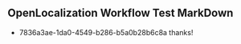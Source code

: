 ## OpenLocalization Workflow Test MarkDown
* 7836a3ae-1da0-4549-b286-b5a0b28b6c8a thanks!

<!--HONumber=Sep16_HO1-->


